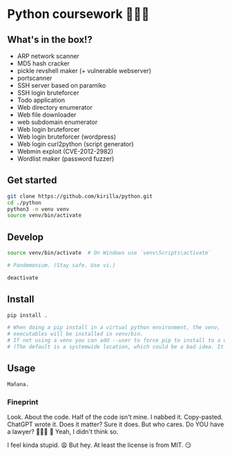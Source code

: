 # Python coursework 🤹🏻‍♂️

## What's in the box!?

- ARP network scanner
- MD5 hash cracker
- pickle revshell maker (+ vulnerable webserver)
- portscanner
- SSH server based on paramiko 
- SSH login bruteforcer
- Todo application
- Web directory enumerator
- Web file downloader
- web subdomain enumerator
- Web login bruteforcer
- Web login bruteforcer (wordpress)
- Web login curl2python (script generator)
- Webmin exploit (CVE-2012-2982)
- Wordlist maker (password fuzzer)

## Get started

```bash
git clone https://github.com/kirilla/python.git
cd ./python
python3 -m venv venv
source venv/bin/activate
```

## Develop

```bash
source venv/bin/activate  # On Windows use `venv\Scripts\activate`

# Pandemonium. (Stay safe. Use vi.)

deactivate
```


## Install

```bash
pip install .

# When doing a pip install in a virtual python environment, the venv,
# executables will be installed in venv/bin.
# If not using a venv you can add --user to force pip to install to a user-location.
# (The default is a systemwide location, which could be a bad idea. It depends.)
```

## Usage

```bash
Mañana.
```

### Fineprint
Look. About the code. Half of the code isn't mine. I nabbed it. Copy-pasted. ChatGPT wrote it. Does it matter? Sure it does. But who cares. Do YOU have a lawyer? 🕵🏻‍♂ 🚬 Yeah, I didn't think so.

I feel kinda stupid. 😩 But hey. At least the license is from MIT. 😏
